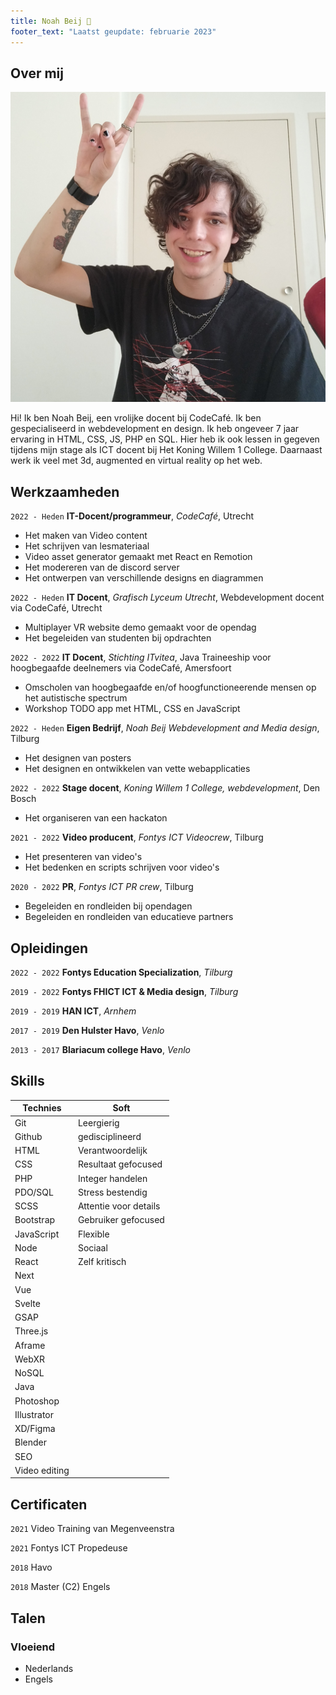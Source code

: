 ```yaml
---
title: Noah Beij 🐝
footer_text: "Laatst geupdate: februarie 2023"
---
```


## Over mij

<img class="profile-picture" src="profile.jpg">

Hi! Ik ben Noah Beij, een vrolijke docent bij CodeCafé. Ik ben gespecialiseerd in webdevelopment en design. Ik heb ongeveer 7 jaar ervaring in HTML, CSS, JS, PHP en SQL. Hier heb ik ook lessen in gegeven tijdens mijn stage als ICT docent bij Het Koning Willem 1 College. Daarnaast werk ik veel met 3d, augmented en virtual reality op het web.

## Werkzaamheden

`2022 - Heden`
**IT-Docent/programmeur**, _CodeCafé_, Utrecht

<ul>
    <li> Het maken van Video content
    <li> Het schrijven van lesmateriaal
    <li> Video asset generator gemaakt met React en Remotion
    <li> Het modereren van de discord server
    <li> Het ontwerpen van verschillende designs en diagrammen
</ul>

`2022 - Heden`
**IT Docent**, _Grafisch Lyceum Utrecht_, Webdevelopment docent via CodeCafé, Utrecht
<ul>
    <li> Multiplayer VR website demo gemaakt voor de opendag
    <li> Het begeleiden van studenten bij opdrachten
</ul>

`2022 - 2022`
**IT Docent**, _Stichting ITvitea_, Java Traineeship voor hoogbegaafde deelnemers via CodeCafé, Amersfoort
<ul>
    <li> Omscholen van hoogbegaafde en/of hoogfunctioneerende mensen op het autistische spectrum
    <li> Workshop TODO app met HTML, CSS en JavaScript
</ul>

`2022 - Heden`
**Eigen Bedrijf**, _Noah Beij Webdevelopment and Media design_, Tilburg
<ul>
    <li> Het designen van posters
    <li> Het designen en ontwikkelen van vette webapplicaties
</ul>

`2022 - 2022`
**Stage docent**, _Koning Willem 1 College, webdevelopment_, Den Bosch
<ul>
    <li> Het organiseren van een hackaton
</ul>

`2021 - 2022`
**Video producent**, _Fontys ICT Videocrew_, Tilburg
<ul>
    <li> Het presenteren van video's
    <li> Het bedenken en scripts schrijven voor video's
</ul>

`2020 - 2022`
**PR**, _Fontys ICT PR crew_, Tilburg
<ul>
    <li> Begeleiden en rondleiden bij opendagen
    <li> Begeleiden en rondleiden van educatieve partners
</ul>

## Opleidingen

`2022 - 2022`
**Fontys Education Specialization**, _Tilburg_

`2019 - 2022`
**Fontys FHICT ICT & Media design**, _Tilburg_

`2019 - 2019`
**HAN ICT**, _Arnhem_

`2017 - 2019`
**Den Hulster Havo**, _Venlo_

`2013 - 2017`
**Blariacum college Havo**, _Venlo_

## Skills

| Technies      | Soft                    |
| ------------- | ----------------------- |
| Git           | Leergierig       |
| Github        | gedisciplineerd           |
| HTML          | Verantwoordelijk         |
| CSS           | Resultaat gefocused |
| PHP           | Integer handelen      |
| PDO/SQL       | Stress bestendig        |
| SCSS          | Attentie voor details   |
| Bootstrap     | Gebruiker gefocused       |
| JavaScript    | Flexible                |
| Node          | Sociaal                  |
| React         | Zelf kritisch          |
| Next          |                         |
| Vue           |                         |
| Svelte        |                         |
| GSAP          |                         |
| Three.js      |                         |
| Aframe        |                         |
| WebXR         |                         |
| NoSQL         |                         |
| Java         |                         |
| Photoshop     |                         |
| Illustrator   |                         |
| XD/Figma      |                         |
| Blender       |                         |
| SEO           |                         |
| Video editing |                         |

## Certificaten

`2021`
Video Training van Megenveenstra

`2021` Fontys ICT Propedeuse

`2018` Havo

`2018` Master (C2) Engels

## Talen

### Vloeiend

- Nederlands
- Engels

<!-- ## References

- Foo Bar: Head of Department, Placeholder Names, Lorem
- John Doe: Associate Professor, Department of Computer Science, Ipsum -->
